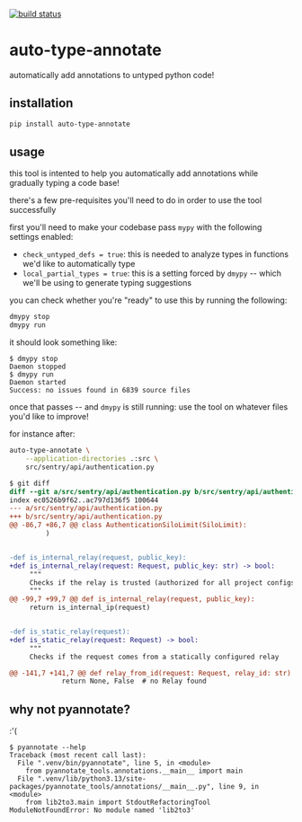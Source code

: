 [![build status](https://github.com/getsentry/auto-type-annotate/actions/workflows/main.yml/badge.svg)](https://github.com/getsentry/auto-type-annotate/actions/workflows/main.yml)

auto-type-annotate
==================

automatically add annotations to untyped python code!

## installation

```bash
pip install auto-type-annotate
```

## usage

this tool is intented to help you automatically add annotations while
gradually typing a code base!

there's a few pre-requisites you'll need to do in order to use the tool
successfully

first you'll need to make your codebase pass `mypy` with the following settings
enabled:

- `check_untyped_defs = true`: this is needed to analyze types in functions
  we'd like to automatically type
- `local_partial_types = true`: this is a setting forced by `dmypy` -- which
  we'll be using to generate typing suggestions

you can check whether you're "ready" to use this by running the following:

```bash
dmypy stop
dmypy run
```

it should look something like:

```console
$ dmypy stop
Daemon stopped
$ dmypy run
Daemon started
Success: no issues found in 6839 source files
```

once that passes -- and `dmypy` is still running: use the tool on whatever
files you'd like to improve!

for instance after:

```bash
auto-type-annotate \
    --application-directories .:src \
    src/sentry/api/authentication.py
```

```diff
$ git diff
diff --git a/src/sentry/api/authentication.py b/src/sentry/api/authentication.py
index ec0526b9f62..ac797d136f5 100644
--- a/src/sentry/api/authentication.py
+++ b/src/sentry/api/authentication.py
@@ -86,7 +86,7 @@ class AuthenticationSiloLimit(SiloLimit):
         )


-def is_internal_relay(request, public_key):
+def is_internal_relay(request: Request, public_key: str) -> bool:
     """
     Checks if the relay is trusted (authorized for all project configs)
     """
@@ -99,7 +99,7 @@ def is_internal_relay(request, public_key):
     return is_internal_ip(request)


-def is_static_relay(request):
+def is_static_relay(request: Request) -> bool:
     """
     Checks if the request comes from a statically configured relay

@@ -141,7 +141,7 @@ def relay_from_id(request: Request, relay_id: str) -> tuple[Relay | None, bool]:
             return None, False  # no Relay found


```

## why not pyannotate?

:'(

```console
$ pyannotate --help
Traceback (most recent call last):
  File ".venv/bin/pyannotate", line 5, in <module>
    from pyannotate_tools.annotations.__main__ import main
  File ".venv/lib/python3.13/site-packages/pyannotate_tools/annotations/__main__.py", line 9, in <module>
    from lib2to3.main import StdoutRefactoringTool
ModuleNotFoundError: No module named 'lib2to3'
```
